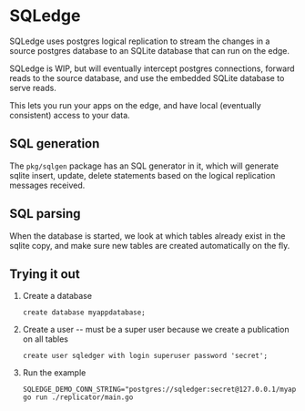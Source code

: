 # SQLedge

SQLedge uses postgres logical replication to stream the changes in a source postgres database to an SQLite database that can run on the edge.

SQLedge is WIP, but will eventually intercept postgres connections, forward reads to the source database, and use the embedded SQLite database to serve reads. 

This lets you run your apps on the edge, and have local (eventually consistent) access to your data. 

## SQL generation

The `pkg/sqlgen` package has an SQL generator in it, which will generate sqlite insert, update, delete statements based on the logical replication messages received.

## SQL parsing

When the database is started, we look at which tables already exist in the sqlite copy, and make sure new tables are created automatically on the fly.


## Trying it out

1. Create a database

   ```
   create database myappdatabase;
   ```

2. Create a user -- must be a super user because we create a publication on all tables

   ```
   create user sqledger with login superuser password 'secret';
   ```


3. Run the example

   ```
   SQLEDGE_DEMO_CONN_STRING="postgres://sqledger:secret@127.0.0.1/myappdatabase" go run ./replicator/main.go
   ```




